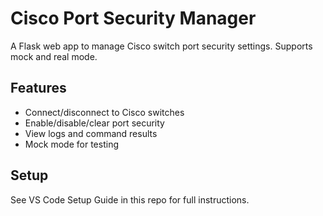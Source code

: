 # Cisco Port Security Manager

A Flask web app to manage Cisco switch port security settings. Supports mock and real mode.

## Features
- Connect/disconnect to Cisco switches
- Enable/disable/clear port security
- View logs and command results
- Mock mode for testing

## Setup
See VS Code Setup Guide in this repo for full instructions.
